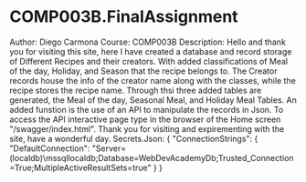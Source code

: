 # COMP003B.FinalAssignment
Author: Diego Carmona
Course: COMP003B
Description:
  Hello and thank you for visiting this site, here I have created a database and record storage of Different Recipes and their creators. With added classifications of Meal of the day, Holiday, and Season that the recipe belongs to. The Creator records house the info of the creator name along with the classes, while the recipe stores the recipe name. Through thsi three added tables are generated, the Meal of the day, Seasonal Meal, and Holiday Meal Tables. An added funstion is the use of an API to manipulate the records in Json. To access the API interactive page type in the browser of the Home screen "/swagger/index.html". Thank you for visiting and expirementing with the site, have a wonderful day.
Secrets.Json:
  {
  "ConnectionStrings": {
    "DefaultConnection": "Server=(localdb)\\mssqllocaldb;Database=WebDevAcademyDb;Trusted_Connection=True;MultipleActiveResultSets=true"
  }
  }
